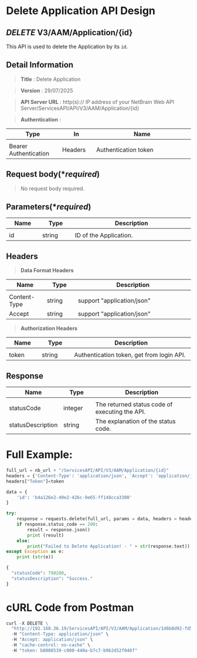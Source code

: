 
# Delete Application API Design

## ***DELETE*** V3/AAM/Application/{id}
This API is used to delete the Application by its `id`. <br>

## Detail Information

> **Title** : Delete Application<br>

> **Version** : 29/07/2025

> **API Server URL** : http(s):// IP address of your NetBrain Web API Server/ServicesAPI/API/V3/AAM/Application/{id} <br>

> **Authentication** : 

|**Type**|**In**|**Name**|
|------|------|------|
|<img width=100/>|<img width=100/>|<img width=500/>|
|Bearer Authentication| Headers | Authentication token | 

## Request body(****required***)
>No request body required.

## Parameters(****required***)
|**Name**|**Type**|**Description**|
|------|------|------|
|<img width=100/>|<img width=100/>|<img width=500/>|
|id| string | ID of the Application. |

## Headers

> **Data Format Headers**

|**Name**|**Type**|**Description**|
|------|------|------|
|<img width=100/>|<img width=100/>|<img width=500/>|
| Content-Type | string  | support "application/json" |
| Accept | string  | support "application/json" |

> **Authorization Headers**

|**Name**|**Type**|**Description**|
|------|------|------|
|<img width=100/>|<img width=100/>|<img width=500/>|
| token | string  | Authentication token, get from login API. |

## Response
|**Name**|**Type**|**Description**|
|------|------|------|
|<img width=100/>|<img width=100/>|<img width=500/>|
|statusCode| integer | The returned status code of executing the API.  |
|statusDescription| string | The explanation of the status code.  |


# Full Example:
```python
full_url = nb_url + "/ServicesAPI/API/V3/AAM/Application/{id}"
headers = {'Content-Type': 'application/json', 'Accept': 'application/json'}
headers["Token"]=token

data = {
    'id': 'b4a126e2-49e2-426c-9e65-ff148cca3300'
}

try:
    response = requests.delete(full_url, params = data, headers = headers, verify = False)
    if response.status_code == 200:
        result = response.json()
        print (result)
    else:
        print("Failed to Delete Application! - " + str(response.text))
except Exception as e:
    print (str(e))  
```
```python
{
  "statusCode": 790200,
  "statusDescription": "Success."
}
```


# cURL Code from Postman
```python
curl -X DELETE \
  "http://192.168.36.19/ServicesAPI/API/V3/AAM/Application/1d6b8d92-fd5e-446e-8028-f5d064720855" \
  -H "Content-Type: application/json" \
  -H "Accept: application/json" \
  -H "cache-control: no-cache" \
  -H "token: b8088539-c000-440a-b7c7-b9b2d52f046f"
```
